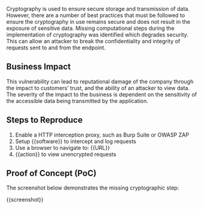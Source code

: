Cryptography is used to ensure secure storage and transmission of data. However, there are a number of best practices that must be followed to ensure the cryptography in use remains secure and does not result in the exposure of sensitive data. Missing computational steps during the implementation of cryptography was identified which degrades security. This can allow an attacker to break the confidentiality and integrity of requests sent to and from the endpoint.

## Business Impact

This vulnerability can lead to reputational damage of the company through the impact to customers’ trust, and the ability of an attacker to view data. The severity of the impact to the business is dependent on the sensitivity of the accessible data being transmitted by the application.

## Steps to Reproduce

1. Enable a HTTP interception proxy, such as Burp Suite or OWASP ZAP
1. Setup {{software}} to intercept and log requests
1. Use a browser to navigate to: {{URL}}
1. {{action}} to view unencrypted requests

## Proof of Concept (PoC)

The screenshot below demonstrates the missing cryptographic step:

{{screenshot}}
